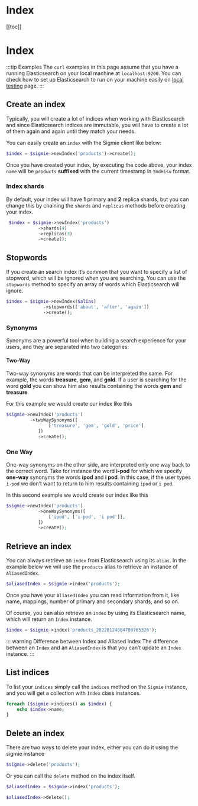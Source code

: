 # Index

[[toc]]

# Index

:::tip Examples
The `curl` examples in this page assume that you have a running Elasticsearch on your local machine at `localhost:9200`. You can check how to set up Elasticsearch to run on your machine easily on [local testing](#) page.
:::

## Create an index
Typically, you will create a lot of indices when working with Elasticsearch and since Elasticsearch indices are immutable, you will have to create a lot of them again and again until they match your needs.

You can easily create an `index` with the Sigmie client  like below: 
```php
$index = $sigmie->newIndex('products')->create();
```

Once you have created your index, by executing the code above, your index  `name` will be `products` **suffixed** with the current timestamp in `YmdHisu` format. 

### Index shards
By default, your index will have **1** primary and **2** replica shards, but you can change this by chaining the `shards` and `replicas` methods before creating your index.

```php
 $index = $sigmie->newIndex('products')
            ->shards(4)
            ->replicas(3)
            ->create();
```

## Stopwords
If you create an search index it’s common that you want to specify a list of stopword, which will be ignored when you are searching. You can use the `stopwords` method to specify an array of words which Elasticsearch will ignore.
```php
$index = $sigmie->newIndex($alias)
              ->stopwords(['about', 'after', 'again'])
              ->create();
```

### Synonyms
Synonyms are a powerful tool when building a search experience for your users, and they are separated into two categories:
#### Two-Way
Two-way synonyms are words that can be interpreted the same. For example, the words **treasure**, **gem**, and **gold**. If a user is searching for the word **gold** you can show him also results containing the words **gem** and **treasure**.

For this example we would create our index like this
```php
$sigmie->newIndex('products')
         ->twoWaySynonyms([
                ['treasure', 'gem', 'gold', 'price']
            ])
            ->create();
```
### One Way
One-way synonyms on the other side, are interpreted only one way back to the correct word. Take for instance the word **i-pod** for which we specify **one-way** synonyms the words **ipod** and **i pod**.
In this case, if the user types `i-pod` we don’t want to return to him results containing `ipod` or `i pod`.

In this second example we would create our index like this
```php
$sigmie->newIndex('products')
            ->oneWaySynonyms([
                ['ipod', ['i-pod', 'i pod']],
            ])
            ->create();
```

## Retrieve an index
You can always retrieve an `index` from Elasticsearch using its `alias`. In the example below we will use the  `products`  alias to retrieve an instance of `AliasedIndex`.

```php
$aliasedIndex = $sigmie->index('products');
```

Once you have your `AliasedIndex` you can read information from it, like name, mappings, number of primary and secondary shards, and so on. 

Of course, you can also retrieve an `index` by using its Elasticsearch name, which will return an `Index` instance.

```php
$index = $sigmie->index('products_20220124084700765326');
```

::: warning Difference between Index and Aliased Index
The difference between an `Index` and an `AliasedIndex` is that you can’t update an `Index` instance.
:::

## List indices
To list your `indices` simply call the `indices` method on the `Sigmie` instance, and you will get a collection with  `Index` class instances. 
```php
foreach ($sigmie->indices() as $index) {
    echo $index->name;
}
```

## Delete an index

There are two ways to delete your index, either you can do it using the sigmie instance
```php
$sigmie->delete('products');
```

Or you can call the `delete` method on the index itself.

```php
$aliasedIndex = $sigmie->index('products');

$aliasedIndex->delete();
```







